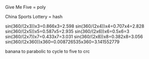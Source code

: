 Give Me Five = poly

China Sports Lottery = hash

sin(360/(2x3))x3=0.866x3=2.598
sin(360/(2x4))x4=0.707x4=2.828
sin(360/(2x5))x5=0.587x5=2.935
sin(360/(2x6))x6=0.5x6=3
sin(360/(2x7))x7=0.433x7=3.031
sin(360/(2x8))x8=0.382x8=3.056
sin(360/(2x360))x360=0.008726535x360=3.141552779

banana to parabolic to cycle to five to crc 
